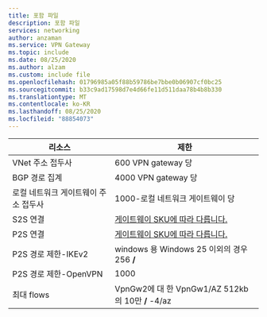 ```yaml
---
title: 포함 파일
description: 포함 파일
services: networking
author: anzaman
ms.service: VPN Gateway
ms.topic: include
ms.date: 08/25/2020
ms.author: alzam
ms.custom: include file
ms.openlocfilehash: 01796985a05f88b59786be7bbe0b06907cf0bc25
ms.sourcegitcommit: b33c9ad17598d7e4d66fe11d511daa78b4b8b330
ms.translationtype: MT
ms.contentlocale: ko-KR
ms.lasthandoff: 08/25/2020
ms.locfileid: "88854073"
---
```

| 리소스                                | 제한        |
|-----------------------------------------|------------------------------|
| VNet 주소 접두사                   | 600 VPN gateway 당          |
| BGP 경로 집계                    | 4000 VPN gateway 당        |
| 로컬 네트워크 게이트웨이 주소 접두사  | 1000-로컬 네트워크 게이트웨이 당               |
| S2S 연결                         | [게이트웨이 SKU에 따라 다릅니다.](https://docs.microsoft.com/azure/vpn-gateway/vpn-gateway-about-vpngateways#gwsku)|
| P2S 연결                         | [게이트웨이 SKU에 따라 다릅니다.](https://docs.microsoft.com/azure/vpn-gateway/vpn-gateway-about-vpngateways#gwsku) |
| P2S 경로 제한-IKEv2                 | windows 용 Windows 25 이외의 경우 256 **/**           |
| P2S 경로 제한-OpenVPN               | 1000                         |
| 최대 flows                              | VpnGw2에 대 한 VpnGw1/AZ 512kb의 10만  **/**  -4/az|